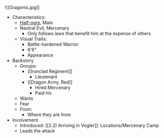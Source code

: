 ![[Gragonis.jpg]]
- Characteristics:
	- [Half-ogre](https://www.dndbeyond.com/monsters/17185-half-ogre), Male
	- Neutral Evil, Mercenary
		- Only follows laws that benefit him at the expense of others
	- Visual Traits:
		- Battle-hardened Warrior
		- 6'6"
		- Appearance
- Backstory
	- Groups:
		- [[Ironclad Regiment]] 
			- Lieutenant 
		- [[Dragon Army, Red]] 
			- Hired Mercenary
			- Paid his 
	- Wants
	- Fear
	- From:
		- Where they are from
- Involvement
	- Introduced: [[2.2) Arriving in Vogler]]: Locations/Mercenary Camp
	- Leads the attack 